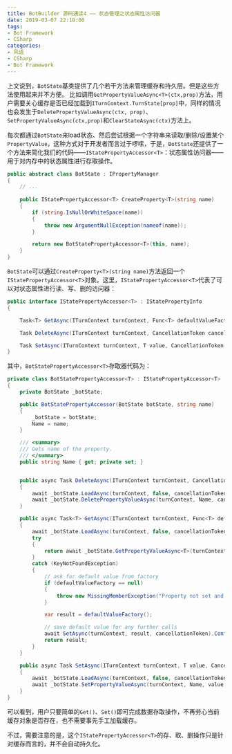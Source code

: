 ```yaml
---
title: BotBuilder 源码通读4 —— 状态管理之状态属性访问器
date: 2019-03-07 22:10:00
tags:
- Bot Framework
- CSharp
categories:
- 风语
- CSharp
- Bot Framework
---
```



上文说到，`BotState`基类提供了几个若干方法来管理缓存和持久层。但是这些方法使用起来并不方便。
比如调用`GetPropertyValueAsync<T>(ctx,prop)`方法，用户需要关心缓存是否已经加载到`ITurnContext.TurnState[prop]`中，同样的情况也会发生于`DeletePropertyValueAsync(ctx, prop)`、`SetPropertyValueAsync(ctx,prop)`和`ClearStateAsync(ctx)`方法上。

每次都通过`BotState`来load状态、然后尝试根据一个字符串来读取/删除/设置某个`PropertyValue`，这种方式对于开发者而言过于啰嗦，于是，`BotState`还提供了一个方法来简化我们的代码——`IStatePropertyAccessor<T>`：状态属性访问器——用于对内存中的状态属性进行存取操作。
```csharp
public abstract class BotState : IPropertyManager
{
    // ...
    
    public IStatePropertyAccessor<T> CreateProperty<T>(string name)
    {
        if (string.IsNullOrWhiteSpace(name))
        {
            throw new ArgumentNullException(nameof(name));
        }

        return new BotStatePropertyAccessor<T>(this, name);
    }
}
```
`BotState`可以通过`CreateProperty<T>(string name)`方法返回一个`IStatePropertyAccessor<T>`对象。这里，`IStatePropertyAccessor<T>`代表了可以对状态属性进行读、写、删的访问器：<!-- more -->
```csharp
public interface IStatePropertyAccessor<T> : IStatePropertyInfo
{

    Task<T> GetAsync(ITurnContext turnContext, Func<T> defaultValueFactory = null, CancellationToken cancellationToken = default(CancellationToken));

    Task DeleteAsync(ITurnContext turnContext, CancellationToken cancellationToken = default(CancellationToken));

    Task SetAsync(ITurnContext turnContext, T value, CancellationToken cancellationToken = default(CancellationToken));
}
```

其中，`BotStatePropertyAccessor<T>`存取器代码为：
```csharp
private class BotStatePropertyAccessor<T> : IStatePropertyAccessor<T>
{
    private BotState _botState;

    public BotStatePropertyAccessor(BotState botState, string name)
    {
        _botState = botState;
        Name = name;
    }

    /// <summary>
    /// Gets name of the property.
    /// </summary>
    public string Name { get; private set; }


    public async Task DeleteAsync(ITurnContext turnContext, CancellationToken cancellationToken)
    {
        await _botState.LoadAsync(turnContext, false, cancellationToken).ConfigureAwait(false);
        await _botState.DeletePropertyValueAsync(turnContext, Name, cancellationToken).ConfigureAwait(false);
    }

    public async Task<T> GetAsync(ITurnContext turnContext, Func<T> defaultValueFactory, CancellationToken cancellationToken)
    {
        await _botState.LoadAsync(turnContext, false, cancellationToken).ConfigureAwait(false);
        try
        {
            return await _botState.GetPropertyValueAsync<T>(turnContext, Name, cancellationToken).ConfigureAwait(false);
        }
        catch (KeyNotFoundException)
        {
            // ask for default value from factory
            if (defaultValueFactory == null)
            {
                throw new MissingMemberException("Property not set and no default provided.");
            }

            var result = defaultValueFactory();

            // save default value for any further calls
            await SetAsync(turnContext, result, cancellationToken).ConfigureAwait(false);
            return result;
        }
    }

    public async Task SetAsync(ITurnContext turnContext, T value, CancellationToken cancellationToken)
    {
        await _botState.LoadAsync(turnContext, false, cancellationToken).ConfigureAwait(false);
        await _botState.SetPropertyValueAsync(turnContext, Name, value, cancellationToken).ConfigureAwait(false);
    }
}

```

可以看到，用户只要简单的`Get()`、`Set()`即可完成数据存取操作，不再劳心当前缓存对象是否存在，也不需要事先手工加载缓存。

不过，需要注意的是，这个`IStatePropertyAccessor<T>`的存、取、删操作只是针对缓存而言的，并不会自动持久化。
